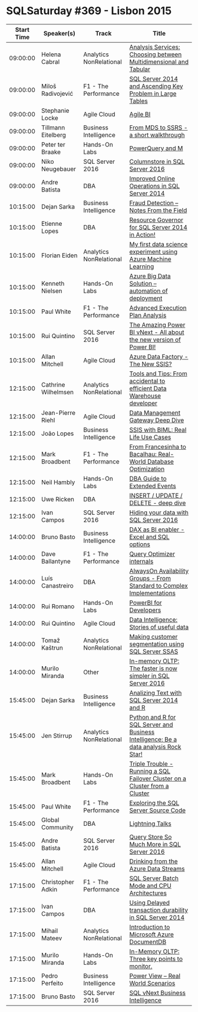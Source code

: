 # SQLSaturday #369 - Lisbon 2015
Start Time|Speaker(s)|Track|Title
---|---|---|---
09:00:00|Helena Cabral|Analytics  NonRelational|[Analysis Services: Choosing between Multidimensional and Tabular](14949.md)
09:00:00|Miloš Radivojević|F1 - The Performance|[SQL Server 2014 and Ascending Key Problem in Large Tables](20760.md)
09:00:00|Stephanie Locke|Agile  Cloud|[Agile BI](25275.md)
09:00:00|Tillmann Eitelberg|Business Intelligence|[From MDS to SSRS - a short walkthrough ](25975.md)
09:00:00|Peter ter Braake|Hands-On Labs|[PowerQuery and M](27088.md)
09:00:00|Niko Neugebauer|SQL Server 2016|[Columnstore in SQL Server 2016](37047.md)
09:00:00|Andre Batista|DBA|[Improved Online Operations in SQL Server 2014](9437.md)
10:15:00|Dejan Sarka|Business Intelligence|[Fraud Detection – Notes From the Field](13557.md)
10:15:00|Etienne Lopes|DBA|[Resource Governor for SQL Server 2014 in Action!](13978.md)
10:15:00|Florian Eiden|Analytics  NonRelational|[My first data science experiment using Azure Machine Learning](14285.md)
10:15:00|Kenneth Nielsen|Hands-On Labs|[Azure Big Data Solution – automation of deployment](18599.md)
10:15:00|Paul White|F1 - The Performance|[Advanced Execution Plan Analysis](21889.md)
10:15:00|Rui Quintino|SQL Server 2016|[The Amazing Power BI vNext - All about the new version of Power BI!](37048.md)
10:15:00|Allan Mitchell|Agile  Cloud|[Azure Data Factory - The New SSIS?](9320.md)
12:15:00|Cathrine Wilhelmsen|Analytics  NonRelational|[Tools and Tips: From accidental to efficient Data Warehouse developer](11235.md)
12:15:00|Jean-Pierre Riehl|Agile  Cloud|[Data Management Gateway Deep Dive](16265.md)
12:15:00|João Lopes|Business Intelligence|[SSIS with BIML: Real Life Use Cases](17084.md)
12:15:00|Mark Broadbent|F1 - The Performance|[From Francesinha to Bacalhau: Real-World Database Optimization](19562.md)
12:15:00|Neil Hambly|Hands-On Labs|[DBA Guide to Extended Events](21383.md)
12:15:00|Uwe Ricken|DBA|[INSERT / UPDATE / DELETE - deep dive](27267.md)
12:15:00|Ivan Campos|SQL Server 2016|[Hiding your data with SQL Server 2016](37053.md)
14:00:00|Bruno Basto|Business Intelligence|[DAX as BI enabler - Excel and SQL options](11018.md)
14:00:00|Dave Ballantyne|F1 - The Performance|[Query Optimizer internals](12217.md)
14:00:00|Luís Canastreiro|DBA|[AlwaysOn Availability Groups - From Standard to Complex Implementations](19298.md)
14:00:00|Rui Romano|Hands-On Labs|[PowerBI for Developers](23430.md)
14:00:00|Rui Quintino|Agile  Cloud|[Data Intelligence: Stories of useful data](23580.md)
14:00:00|Tomaž Kaštrun|Analytics  NonRelational|[Making customer segmentation using SQL Server SSAS](27014.md)
14:00:00|Murilo Miranda|Other|[In-memory OLTP: The faster is now simpler in SQL Server 2016](37052.md)
15:45:00|Dejan Sarka|Business Intelligence|[Analizing Text with SQL Server 2014 and R](13558.md)
15:45:00|Jen Stirrup|Analytics  NonRelational|[Python and R for SQL Server and Business Intelligence: Be a data analysis Rock Star!](16451.md)
15:45:00|Mark Broadbent|Hands-On Labs|[Triple Trouble - Running a SQL Failover Cluster on a Cluster from a Cluster](19560.md)
15:45:00|Paul White|F1 - The Performance|[Exploring the SQL Server Source Code](21890.md)
15:45:00|Global Community|DBA|[Lightning Talks](35940.md)
15:45:00|Andre Batista|SQL Server 2016|[Query Store  So Much More in SQL Server 2016](37055.md)
15:45:00|Allan Mitchell|Agile  Cloud|[Drinking from the Azure Data Streams](9319.md)
17:15:00|Christopher Adkin|F1 - The Performance|[SQL Server Batch Mode and CPU Architectures](11500.md)
17:15:00|Ivan Campos|DBA|[Using Delayed transaction durability in SQL Server 2014](15452.md)
17:15:00|Mihail Mateev|Analytics  NonRelational|[Introduction to Microsoft Azure DocumentDB](20329.md)
17:15:00|Murilo Miranda|Hands-On Labs|[In-Memory OLTP: Three key points to monitor.](21192.md)
17:15:00|Pedro Perfeito|Business Intelligence|[Power View – Real World Scenarios](22254.md)
17:15:00|Bruno Basto|SQL Server 2016|[SQL vNext Business Intelligence](37054.md)
